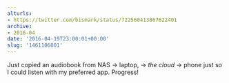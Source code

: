 ```yaml
---
alturls:
- https://twitter.com/bismark/status/722560413867622401
archive:
- 2016-04
date: '2016-04-19T23:00:01+00:00'
slug: '1461106801'
---
```


Just copied an audiobook from NAS -&gt; laptop, -&gt; *the cloud* -&gt; phone just so I could listen with my preferred app. Progress!


